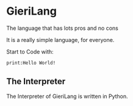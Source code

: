 # GieriLang
The language that has lots pros and no cons

It is a really simple language, for everyone.

Start to Code with:

`print:Hello World!`   

## The Interpreter
The Interpreter of GieriLang is written in Python.
